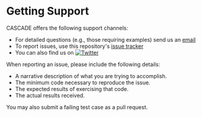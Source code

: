 # Getting Support

CASCADE offers the following support channels:

- For detailed questions (e.g., those requiring examples) send us an
  [email](mailto:patonlab@colostate.edu?subject=[CASCADE])
- To report issues, use this repository's
  [issue tracker](https://github.com/bobbypaton/CASCADE/issues/new)
- You can also find us on [![Twitter][1.2]][1]

When reporting an issue, please include the following details:

- A narrative description of what you are trying to accomplish.
- The minimum code necessary to reproduce the issue.
- The expected results of exercising that code.
- The actual results received.

You may also submit a failing test case as a pull request.

[1.2]: http://i.imgur.com/wWzX9uB.png (twitter icon without padding)
[1]: https://twitter.com/bobbyoaton
